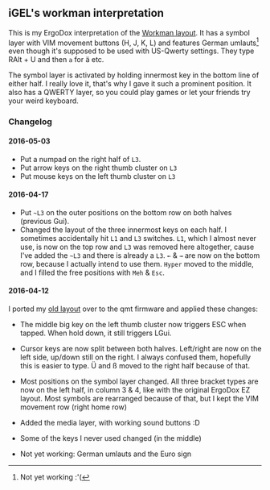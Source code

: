 ## iGEL's workman interpretation

This is my ErgoDox interpretation of the
[Workman layout](http://www.workmanlayout.com/blog/). It has a symbol layer
with VIM movement buttons (H, J, K, L) and features German umlauts[^1] even
though it's supposed to be used with US-Qwerty settings. They type RAlt + U and
then `a` for ä etc.

The symbol layer is activated by holding innermost key in the bottom line of
either half. I really love it, that's why I gave it such a prominent position.
It also has a QWERTY layer, so you could play games or let your friends try
your weird keyboard.

[^1]: Not yet working :'(

### Changelog
#### 2016-05-03

* Put a numpad on the right half of `L3`.
* Put arrow keys on the right thumb cluster on `L3`
* Put mouse keys on the left thumb cluster on `L3`

#### 2016-04-17

* Put `~L3` on the outer positions on the bottom row on both halves (previous
  Gui).
* Changed the layout of the three innermost keys on each half. I sometimes
  accidentally hit `L1` and `L3` switches. `L1`, which I almost never use,
  is now on the top row and `L3` was removed here altogether, cause I've added
  the `~L3` and there is already a `L3`. `←` & `→` are now on the bottom row,
  because I actually intend to use them. `Hyper` moved to the middle, and I
  filled the free positions with `Meh` & `Esc`.

#### 2016-04-12

I ported my [old layout](https://github.com/iGEL/ergodox-firmware) over to the
qmt firmware and applied these changes:

* The middle big key on the left thumb cluster now triggers ESC when tapped.
  When hold down, it still triggers LGui.
* Cursor keys are now split between both halves. Left/right are now on the left
  side, up/down still on the right. I always confused them, hopefully this is
  easier to type.  Ü and ß moved to the right half because of that.
* Most positions on the symbol layer changed. All three bracket types are now on
  the left half, in column 3 & 4, like with the original ErgoDox EZ layout. Most
  symbols are rearranged because of that, but I kept the VIM movement row (right
  home row)
* Added the media layer, with working sound buttons :D
* Some of the keys I never used changed (in the middle)

* Not yet working: German umlauts and the Euro sign
